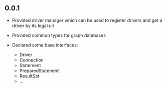 ## 0.0.1

- Provided driver manager which can be used to register drivers and get a driver by its legal url

- Provided common types for graph databases

- Declared some base interfaces:
  - Driver
  - Connection
  - Statement
  - PreparedStatement
  - ResultSet
  - ...


